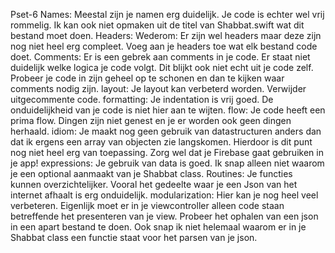 
Pset-6
Names: Meestal zijn je namen erg duidelijk. Je code is echter wel vrij rommelig. Ik kan ook niet opmaken uit de titel van Shabbat.swift wat dit bestand moet doen.
Headers: Wederom: Er zijn wel headers maar deze zijn nog niet heel erg compleet. Voeg aan je headers toe wat elk bestand code doet.
Comments: Er is een gebrek aan comments in je code. Er staat niet duidelijk welke logica je code volgt. Dit blijkt ook niet echt uit je code zelf. Probeer je code in zijn geheel op te schonen en dan te kijken waar comments nodig zijn.
layout: Je layout kan verbeterd worden. Verwijder uitgecommente code.
formatting: Je indentation is vrij goed. De onduidelijkheid van je code is niet hier aan te wijten.
flow: Je code heeft een prima flow. Dingen zijn niet genest en je er worden ook geen dingen herhaald.
idiom: Je maakt nog geen gebruik van datastructuren anders dan dat ik ergens een array van objecten zie langskomen. Hierdoor is dit punt nog niet heel erg van toepassing. Zorg wel dat je Firebase gaat gebruiken in je app!
expressions: Je gebruik van data is goed. Ik snap alleen niet waarom je een optional aanmaakt van je Shabbat class.
Routines: Je functies kunnen overzichtelijker. Vooral het gedeelte waar je een Json van het internet afhaalt is erg onduidelijk.
modularization: Hier kan je nog heel veel verbeteren. Eigenlijk moet er in je viewcontroller alleen code staan betreffende het presenteren van je view. Probeer het ophalen van een json in een apart bestand te doen. Ook snap ik niet helemaal waarom er in je Shabbat class een functie staat voor het parsen van je json.
